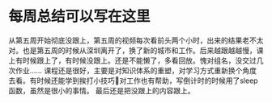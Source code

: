 # 每周总结可以写在这里

从第五周开始彻底没跟上，第五周的视频每次看前头两个小时，出来的结果老不太对。也是第五周的时候从深圳离开了，换了新的城市和工作。后来越跟越越慢，课上有时候跟上了，有时候没跟上。还是不能懒了，多看回放。愧对组名，没交过几次作业……
课程还是很好，主要是对知识体系的重塑，对学习方式重新换个角度去看。有时候还能学到挨打小技巧👀对工作也有帮助，写倒计时的时候用了sleep函数，虽然是很小的事情。
最后还是把没跟上的内容跟上。
